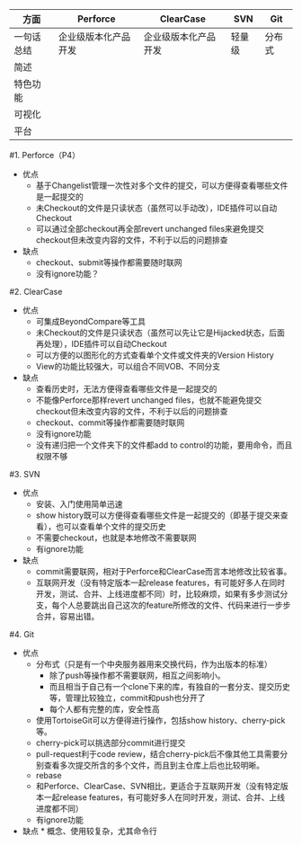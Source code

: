 方面|Perforce|ClearCase|SVN|Git
-|-|-|-|-
一句话总结|企业级版本化产品开发|企业级版本化产品开发|轻量级|分布式
简述||||
特色功能||||
可视化||||
平台||||


#1. Perforce（P4）
* 优点
    * 基于Changelist管理一次性对多个文件的提交，可以方便得查看哪些文件是一起提交的
    * 未Checkout的文件是只读状态（虽然可以手动改），IDE插件可以自动Checkout
    * 可以通过全部checkout再全部revert unchanged files来避免提交checkout但未改变内容的文件，不利于以后的问题排查
* 缺点
    * checkout、submit等操作都需要随时联网
    * 没有ignore功能？

#2. ClearCase
* 优点
    * 可集成BeyondCompare等工具
    * 未Checkout的文件是只读状态（虽然可以先让它是Hijacked状态，后面再处理），IDE插件可以自动Checkout
    * 可以方便的以图形化的方式查看单个文件或文件夹的Version History
    * View的功能比较强大，可以组合不同VOB、不同分支
* 缺点
    * 查看历史时，无法方便得查看哪些文件是一起提交的
    * 不能像Perforce那样revert unchanged files，也就不能避免提交checkout但未改变内容的文件，不利于以后的问题排查
    *  checkout、commit等操作都需要随时联网
    * 没有ignore功能
    * 没有递归把一个文件夹下的文件都add to control的功能，要用命令，而且权限不够

#3. SVN
* 优点
    * 安装、入门使用简单迅速
    * show history既可以方便得查看哪些文件是一起提交的（即基于提交来查看），也可以查看单个文件的提交历史
    * 不需要checkout，也就是本地修改不需要联网
    * 有ignore功能
* 缺点
    * commit需要联网，相对于Perforce和ClearCase而言本地修改比较省事。
    * 互联网开发（没有特定版本一起release features，有可能好多人在同时开发，测试、合并、上线进度都不同）时，比较麻烦，如果有多步测试分支，每个人总要跳出自己这次的feature所修改的文件、代码来进行一步步合并，容易出错。

#4. Git
* 优点
    * 分布式（只是有一个中央服务器用来交换代码，作为出版本的标准）
        * 除了push等操作都不需要联网，相互之间影响小。
        * 而且相当于自己有一个clone下来的库，有独自的一套分支、提交历史等，管理比较独立，commit和push也分开了
        * 每个人都有完整的库，安全性高
    * 使用TortoiseGit可以方便得进行操作，包括show history、cherry-pick等。
    * cherry-pick可以挑选部分commit进行提交
    * pull-request利于code review，结合cherry-pick后不像其他工具需要分别查看多次提交所含的多个文件，而且到主仓库上后也比较明晰。
    * rebase
    * 和Perforce、ClearCase、SVN相比，更适合于互联网开发（没有特定版本一起release features，有可能好多人在同时开发，测试、合并、上线进度都不同）
    * 有ignore功能
* 缺点
        * 概念、使用较复杂，尤其命令行
